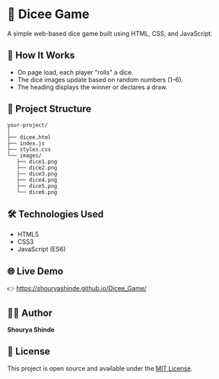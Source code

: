 # 🎲 Dicee Game

A simple web-based dice game built using HTML, CSS, and JavaScript.

## 🚀 How It Works

- On page load, each player "rolls" a dice.
- The dice images update based on random numbers (1–6).
- The heading displays the winner or declares a draw.

## 📁 Project Structure
```text
your-project/
│
├── dicee.html
├── index.js
├── styles.css
└── images/
   ├── dice1.png
   ├── dice2.png
   ├── dice3.png
   ├── dice4.png
   ├── dice5.png
   └── dice6.png
```

## 🛠 Technologies Used

- HTML5
- CSS3
- JavaScript (ES6)

## 🌐 Live Demo

👉 https://shouryashinde.github.io/Dicee_Game/


## 🧑‍💻 Author

**Shourya Shinde**

## 📜 License

This project is open source and available under the [MIT License](LICENSE).


